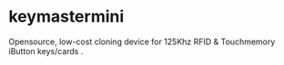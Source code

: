 # keymastermini
Opensource, low-cost cloning device for 125Khz RFID &amp; Touchmemory iButton keys/cards .
